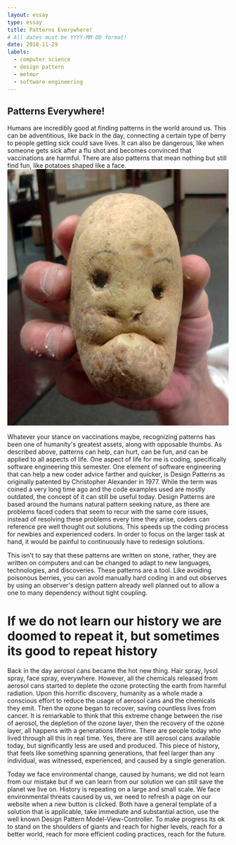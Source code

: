 ```yaml
---
layout: essay
type: essay
title: Patterns Everywhere!
# All dates must be YYYY-MM-DD format!
date: 2018-11-29
labels:
  - computer science
  - design pattern
  - meteor
  - software engineering
---
```

## Patterns Everywhere!

Humans are incredibly good at finding patterns in the world around us. This can be adventitious, like back in the day, connecting a certain type of berry to people getting sick could save lives. It can also be dangerous, like when someone gets sick after a flu shot and becomes convinced that vaccinations are harmful. There are also patterns that mean nothing but still find fun, like potatoes shaped like a face.
[<img class="ui tiny left circular floated image" src="../images/potatoFace.jpg">](https://imgflip.com/memetemplate/108029969/Potato-face)

Whatever your stance on vaccinations maybe, recognizing patterns has been one of humanity's greatest assets, along with opposable thumbs. As described above, patterns can help, can hurt, can be fun, and can be applied to all aspects of life. One aspect of life for me is coding, specifically software engineering this semester. One element of software engineering that can help a new coder advice farther and quicker, is Design Patterns as originally patented by Christopher Alexander in 1977. While the term was coined a very long time ago and the code examples used are mostly outdated, the concept of it can still be useful today. Design Patterns are based around the humans natural pattern seeking nature, as there are problems faced coders that seem to recur with the same core issues, instead of resolving these problems every time they arise, coders can reference pre well thought out solutions. This speeds up the coding process for newbies and experienced coders. In order to focus on the larger task at hand, it would be painful to continuously have to redesign solutions.

This isn't to say that these patterns are written on stone, rather, they are written on computers and can be changed to adapt to new languages, technologies, and discoveries. These patterns are a tool. Like avoiding poisonous berries, you can avoid manually hard coding in and out observes by using an observer's design pattern already well planned out to allow a one to many dependency without tight coupling.
 

# If we do not learn our history we are doomed to repeat it, but sometimes its good to repeat history
Back in the day aerosol cans became the hot new thing. Hair spray, lysol spray, face spray, everywhere. However, all the chemicals released from aerosol cans started to deplete the ozone protecting the earth from harmful radiation. Upon this horrific discovery, humanity as a whole made a conscious effort to reduce the usage of aerosol cans and the chemicals they emit. Then the ozone began to recover, saving countless lives from cancer. It is remarkable to think that this extreme change between the rise of aerosol, the depletion of the ozone layer, then the recovery of the ozone layer, all happens with a generations lifetime. There are people today who lived through all this in real time. Yes, there are still aerosol cans available today, but significantly less are used and produced. This piece of history, that feels like something spanning generations, that feel larger than any individual, was witnessed, experienced, and caused by a single generation. 

Today we face environmental change, caused by humans; we did not learn from our mistake but if we can learn from our solution we can still save the planet we live on. History is repeating on a large and small scale. We face environmental threats caused by us, we need to refresh a page on our website when a new button is clicked. Both have a general template of a solution that is applicable, take immediate and substantial action, use the well known Design Pattern Model-View-Controller. To make progress its ok to stand on the shoulders of giants and reach for higher levels, reach for a better world, reach for more efficient coding practices, reach for the future. 
